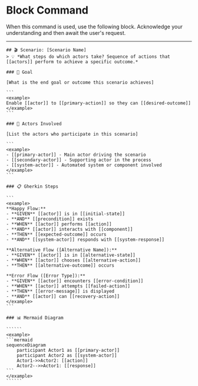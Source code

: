 # Block Command

When this command is used, use the following block. Acknowledge your understanding and then await the user's request.

---

``````````
## 🎬 Scenario: [Scenario Name]
> 💡 *What steps do which actors take? Sequence of actions that [[actors]] perform to achieve a specific outcome.*

### 🎯 Goal

[What is the end goal or outcome this scenario achieves]

```
<example>
Enable [[actor]] to [[primary-action]] so they can [[desired-outcome]]
</example>
```

### 👥 Actors Involved

[List the actors who participate in this scenario]

```
<example>
- [[primary-actor]] - Main actor driving the scenario
- [[secondary-actor]] - Supporting actor in the process
- [[system-actor]] - Automated system or component involved
</example>
```

### 📋 Gherkin Steps

```
<example>
**Happy Flow:**
- **GIVEN** [[actor]] is in [[initial-state]] 
- **AND** [[precondition]] exists
- **WHEN** [[actor]] performs [[action]]
- **AND** [[actor]] interacts with [[component]]
- **THEN** [[expected-outcome]] occurs
- **AND** [[system-actor]] responds with [[system-response]]

**Alternative Flow ([Alternative Name]):**
- **GIVEN** [[actor]] is in [[alternative-state]]
- **WHEN** [[actor]] chooses [[alternative-action]]
- **THEN** [[alternative-outcome]] occurs

**Error Flow ([Error Type]):**
- **GIVEN** [[actor]] encounters [[error-condition]]
- **WHEN** [[actor]] attempts [[failed-action]]
- **THEN** [[error-message]] is displayed
- **AND** [[actor]] can [[recovery-action]]
</example>
```

### 📊 Mermaid Diagram

``````
<example>
```mermaid
sequenceDiagram
    participant Actor1 as [[primary-actor]]
    participant Actor2 as [[system-actor]]
    Actor1->>Actor2: [[action]]
    Actor2-->>Actor1: [[response]]
```
</example>
``````
``````````

